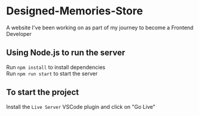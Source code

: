 # Designed-Memories-Store
A website I've been working on as part of my journey to become a Frontend Developer

## Using Node.js to run the server
Run `npm install` to install dependencies\
Run `npm run start` to start the server

## To start the project
Install the `Live Server` VSCode plugin and click on "Go Live"
